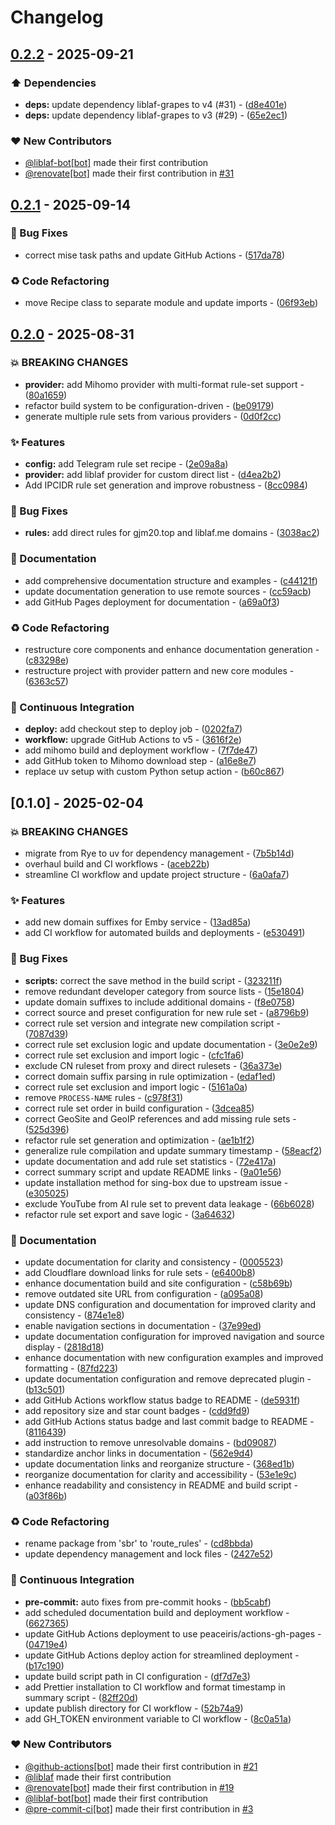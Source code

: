 # Changelog

## [0.2.2](https://github.com/liblaf/route-rules/compare/v0.2.1..v0.2.2) - 2025-09-21

### ⬆️ Dependencies

- **deps:** update dependency liblaf-grapes to v4 (#31) - ([d8e401e](https://github.com/liblaf/route-rules/commit/d8e401e1add08a5f9880808fd9d4739e917ab85f))
- **deps:** update dependency liblaf-grapes to v3 (#29) - ([65e2ec1](https://github.com/liblaf/route-rules/commit/65e2ec133e4b9839119beeffabdab99789a2883c))

### ❤️ New Contributors

- [@liblaf-bot[bot]](https://github.com/apps/liblaf-bot) made their first contribution
- [@renovate[bot]](https://github.com/apps/renovate) made their first contribution in [#31](https://github.com/liblaf/route-rules/pull/31)

## [0.2.1](https://github.com/liblaf/route-rules/compare/v0.2.0..v0.2.1) - 2025-09-14

### 🐛 Bug Fixes

- correct mise task paths and update GitHub Actions - ([517da78](https://github.com/liblaf/route-rules/commit/517da78efa528ec916c9c44267a234e1c66ed671))

### ♻ Code Refactoring

- move Recipe class to separate module and update imports - ([06f93eb](https://github.com/liblaf/route-rules/commit/06f93eb6fddf9a90e9913edaf2889f81e38dad29))

## [0.2.0](https://github.com/liblaf/route-rules/compare/v0.1.1..v0.2.0) - 2025-08-31

### 💥 BREAKING CHANGES

- **provider:** add Mihomo provider with multi-format rule-set support - ([80a1659](https://github.com/liblaf/route-rules/commit/80a16596d1985e3331b0acb5b245b88bd8b05a3e))
- refactor build system to be configuration-driven - ([be09179](https://github.com/liblaf/route-rules/commit/be091797107f487461dbdac43ce2bc652ad18ff6))
- generate multiple rule sets from various providers - ([0d0f2cc](https://github.com/liblaf/route-rules/commit/0d0f2cc11e7e7dfdde0e6a27f5d5eb827b76e564))

### ✨ Features

- **config:** add Telegram rule set recipe - ([2e09a8a](https://github.com/liblaf/route-rules/commit/2e09a8aa8d71459b46b425456a71577174180b39))
- **provider:** add liblaf provider for custom direct list - ([d4ea2b2](https://github.com/liblaf/route-rules/commit/d4ea2b2312164a4807a5c5820a3a12042912886c))
- Add IPCIDR rule set generation and improve robustness - ([8cc0984](https://github.com/liblaf/route-rules/commit/8cc0984d396462b8f08c165e17bfdd4147955604))

### 🐛 Bug Fixes

- **rules:** add direct rules for gjm20.top and liblaf.me domains - ([3038ac2](https://github.com/liblaf/route-rules/commit/3038ac276091391f2228a489172170d06ba6d5d9))

### 📝 Documentation

- add comprehensive documentation structure and examples - ([c44121f](https://github.com/liblaf/route-rules/commit/c44121f706e3c84c45ee67f750a53bca207aeacb))
- update documentation generation to use remote sources - ([cc59acb](https://github.com/liblaf/route-rules/commit/cc59acb339396984f6a5427e1c87f414f95ff6f0))
- add GitHub Pages deployment for documentation - ([a69a0f3](https://github.com/liblaf/route-rules/commit/a69a0f381bfd3b96505b5a3bb3c37db4bcacf4a9))

### ♻ Code Refactoring

- restructure core components and enhance documentation generation - ([c83298e](https://github.com/liblaf/route-rules/commit/c83298ecfaf0dab75924e3285d5d75ab19aad718))
- restructure project with provider pattern and new core modules - ([6363c57](https://github.com/liblaf/route-rules/commit/6363c575cbef242ff834b2db6652292d77e60cfe))

### 🔧 Continuous Integration

- **deploy:** add checkout step to deploy job - ([0202fa7](https://github.com/liblaf/route-rules/commit/0202fa736903a7d8606b51aa019887bbef938a18))
- **workflow:** upgrade GitHub Actions to v5 - ([3616f2e](https://github.com/liblaf/route-rules/commit/3616f2e29ea10583730e57a74ed134ef8c35b287))
- add mihomo build and deployment workflow - ([7f7de47](https://github.com/liblaf/route-rules/commit/7f7de47d46f8d1ef28217c719f14c9d81edf2507))
- add GitHub token to Mihomo download step - ([a16e8e7](https://github.com/liblaf/route-rules/commit/a16e8e7aa18ea6e195ae0d12439498897ec33767))
- replace uv setup with custom Python setup action - ([b60c867](https://github.com/liblaf/route-rules/commit/b60c867c5b8835543f56209ecf6075f4fe092f52))

## [0.1.0] - 2025-02-04

### 💥 BREAKING CHANGES

- migrate from Rye to uv for dependency management - ([7b5b14d](https://github.com/liblaf/route-rules/commit/7b5b14d081482ee1b60c1b9049ba70bacb263df0))
- overhaul build and CI workflows - ([aceb22b](https://github.com/liblaf/route-rules/commit/aceb22b976c1e1eaccc5fbcf7722ea1e59b4f814))
- streamline CI workflow and update project structure - ([6a0afa7](https://github.com/liblaf/route-rules/commit/6a0afa7e2135c5c75e3c1f47cc628d079e32423c))

### ✨ Features

- add new domain suffixes for Emby service - ([13ad85a](https://github.com/liblaf/route-rules/commit/13ad85a7d788bbb6734b9f42d2e2ccbcf4c80a6b))
- add CI workflow for automated builds and deployments - ([e530491](https://github.com/liblaf/route-rules/commit/e530491ea40717fbd146b986de2619908c148191))

### 🐛 Bug Fixes

- **scripts:** correct the save method in the build script - ([323211f](https://github.com/liblaf/route-rules/commit/323211fefdf68046723a229670657f3717b44784))
- remove redundant developer category from source lists - ([15e1804](https://github.com/liblaf/route-rules/commit/15e18040aede763e892225366c6077051b9401e9))
- update domain suffixes to include additional domains - ([f8e0758](https://github.com/liblaf/route-rules/commit/f8e0758805460a1f15809b8270991babd9b037e0))
- correct source and preset configuration for new rule set - ([a8796b9](https://github.com/liblaf/route-rules/commit/a8796b9b2b5825adde7fde78b9527654e84f5641))
- correct rule set version and integrate new compilation script - ([7087d39](https://github.com/liblaf/route-rules/commit/7087d39479957715924cd3332727aedea08d9b8d))
- correct rule set exclusion logic and update documentation - ([3e0e2e9](https://github.com/liblaf/route-rules/commit/3e0e2e94da5cee05ee2653bbc559436b080299b8))
- correct rule set exclusion and import logic - ([cfc1fa6](https://github.com/liblaf/route-rules/commit/cfc1fa674d248c7e4eadd4b9993ca6c2cd59f039))
- exclude CN ruleset from proxy and direct rulesets - ([36a373e](https://github.com/liblaf/route-rules/commit/36a373e90d1169a556c7aae2a3349a16aceca853))
- correct domain suffix parsing in rule optimization - ([edaf1ed](https://github.com/liblaf/route-rules/commit/edaf1ed575c023bcc3d086760b0782e01a990152))
- correct rule set exclusion and import logic - ([5161a0a](https://github.com/liblaf/route-rules/commit/5161a0aab514b448a2c6b2a64a9d244673aa0638))
- remove `PROCESS-NAME` rules - ([c978f31](https://github.com/liblaf/route-rules/commit/c978f31833a8a36d9dce38c0775c1302a7ee6bf6))
- correct rule set order in build configuration - ([3dcea85](https://github.com/liblaf/route-rules/commit/3dcea85a16eb16e477f62a1eee03a6ef16771b4f))
- correct GeoSite and GeoIP references and add missing rule sets - ([525d396](https://github.com/liblaf/route-rules/commit/525d3966167e40a9b55ccff6df45fa5316ee4a83))
- refactor rule set generation and optimization - ([ae1b1f2](https://github.com/liblaf/route-rules/commit/ae1b1f20c09e4431db495650c123975d7b3dedd9))
- generalize rule compilation and update summary timestamp - ([58eacf2](https://github.com/liblaf/route-rules/commit/58eacf22777533e14c6654b69e2f96020ba1b562))
- update documentation and add rule set statistics - ([72e417a](https://github.com/liblaf/route-rules/commit/72e417a435f811755f045e6a9d61ac4ec48cbe70))
- correct summary script and update README links - ([9a01e56](https://github.com/liblaf/route-rules/commit/9a01e56b4fb33b5e99f5681178f32175b843bf54))
- update installation method for sing-box due to upstream issue - ([e305025](https://github.com/liblaf/route-rules/commit/e3050252e2f176101c0874676a7add3acd11a0d2))
- exclude YouTube from AI rule set to prevent data leakage - ([66b6028](https://github.com/liblaf/route-rules/commit/66b602834c8879c302d87bdd09fef4766e7e5d2d))
- refactor rule set export and save logic - ([3a64632](https://github.com/liblaf/route-rules/commit/3a6463200a3a6c803e5cab4a47bc39efde58745f))

### 📝 Documentation

- update documentation for clarity and consistency - ([0005523](https://github.com/liblaf/route-rules/commit/00055231811c88d1ac7b3dfa8666fc927c5945a2))
- add Cloudflare download links for rule sets - ([e6400b8](https://github.com/liblaf/route-rules/commit/e6400b859f51b761cce77eb8df41a0727405fd49))
- enhance documentation build and site configuration - ([c58b69b](https://github.com/liblaf/route-rules/commit/c58b69bca19677f77e1fef19a635d52caaafc34e))
- remove outdated site URL from configuration - ([a095a08](https://github.com/liblaf/route-rules/commit/a095a08f481b45bae845bb3a2f67c14477b430d5))
- update DNS configuration and documentation for improved clarity and consistency - ([874e1e8](https://github.com/liblaf/route-rules/commit/874e1e88951d26bc72d5c4b732021d824fd0a530))
- enable navigation sections in documentation - ([37e99ed](https://github.com/liblaf/route-rules/commit/37e99ede8064ba42bc0c2a52f83480b99028cd4e))
- update documentation configuration for improved navigation and source display - ([2818d18](https://github.com/liblaf/route-rules/commit/2818d186354e611a1b977006e2dbd5509925632c))
- enhance documentation with new configuration examples and improved formatting - ([87fd223](https://github.com/liblaf/route-rules/commit/87fd2236f5d13c8bffa2fcf7049318daf7766a6f))
- update documentation configuration and remove deprecated plugin - ([b13c501](https://github.com/liblaf/route-rules/commit/b13c501dcc30dc4beb478081dacef5c8aaaacf3a))
- add GitHub Actions workflow status badge to README - ([de5931f](https://github.com/liblaf/route-rules/commit/de5931f08109eca11d03018d7b94470f1c980412))
- add repository size and star count badges - ([cdd9fd9](https://github.com/liblaf/route-rules/commit/cdd9fd98fd708a006f4bd68845f060be075cdfe8))
- add GitHub Actions status badge and last commit badge to README - ([8116439](https://github.com/liblaf/route-rules/commit/8116439bbbaa8d310dc689d8e2ca7d78ae8014bb))
- add instruction to remove unresolvable domains - ([bd09087](https://github.com/liblaf/route-rules/commit/bd090879d186f504c407f2238ede55827f69aff0))
- standardize anchor links in documentation - ([562e9d4](https://github.com/liblaf/route-rules/commit/562e9d46a56e93ecd89de95baa2d9b97e7a9f074))
- update documentation links and reorganize structure - ([368ed1b](https://github.com/liblaf/route-rules/commit/368ed1b69130c59581c5cfa9e2e13867a4eeaac5))
- reorganize documentation for clarity and accessibility - ([53e1e9c](https://github.com/liblaf/route-rules/commit/53e1e9c723c02e3f7a6290a09d7eed4d1473742f))
- enhance readability and consistency in README and build script - ([a03f86b](https://github.com/liblaf/route-rules/commit/a03f86bba12122ffe20cffcaa7c97225c64aa7a9))

### ♻ Code Refactoring

- rename package from 'sbr' to 'route_rules' - ([cd8bbda](https://github.com/liblaf/route-rules/commit/cd8bbda8357b1af4925b95921dd7f0a8b125f4c5))
- update dependency management and lock files - ([2427e52](https://github.com/liblaf/route-rules/commit/2427e52bc31dd14d5def2150ca174ea1a2da20c9))

### 🔧 Continuous Integration

- **pre-commit:** auto fixes from pre-commit hooks - ([bb5cabf](https://github.com/liblaf/route-rules/commit/bb5cabf5539214c1a12c00e3c9cf7148888f8587))
- add scheduled documentation build and deployment workflow - ([6627365](https://github.com/liblaf/route-rules/commit/66273659b7c4e8a803f2cb263c3c1ed8c42814c6))
- update GitHub Actions deployment to use peaceiris/actions-gh-pages - ([04719e4](https://github.com/liblaf/route-rules/commit/04719e4dbd23dffc9a686261d44c8356a21cc5a5))
- update GitHub Actions deploy action for streamlined deployment - ([b17c190](https://github.com/liblaf/route-rules/commit/b17c190c6b769ec3a4af6601641304918c0e7d39))
- update build script path in CI configuration - ([df7d7e3](https://github.com/liblaf/route-rules/commit/df7d7e30f1c87d4fe333e56bb4cfe0032ba7ad66))
- add Prettier installation to CI workflow and format timestamp in summary script - ([82ff20d](https://github.com/liblaf/route-rules/commit/82ff20d2a0604d2934c161203b84eb39a7fdf75c))
- update publish directory for CI workflow - ([52b74a9](https://github.com/liblaf/route-rules/commit/52b74a9778c647b6582d1c83ad9a740055d9ed96))
- add GH_TOKEN environment variable to CI workflow - ([8c0a51a](https://github.com/liblaf/route-rules/commit/8c0a51aec206a962066c1b6eafa69e9c0cc99c9e))

### ❤️ New Contributors

- [@github-actions[bot]](https://github.com/apps/github-actions) made their first contribution in [#21](https://github.com/liblaf/route-rules/pull/21)
- [@liblaf](https://github.com/liblaf) made their first contribution
- [@renovate[bot]](https://github.com/apps/renovate) made their first contribution in [#19](https://github.com/liblaf/route-rules/pull/19)
- [@liblaf-bot[bot]](https://github.com/apps/liblaf-bot) made their first contribution
- [@pre-commit-ci[bot]](https://github.com/apps/pre-commit-ci) made their first contribution in [#3](https://github.com/liblaf/route-rules/pull/3)
